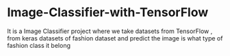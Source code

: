 # Image-Classifier-with-TensorFlow
It is a Image Classifier project where we take datasets from TensorFlow , from keras datasets of fashion dataset and predict the image is what type of fashion class it belong
